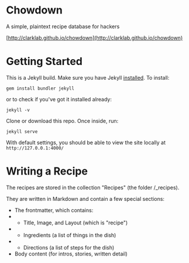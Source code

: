 # Chowdown

A simple, plaintext recipe database for hackers

[http://clarklab.github.io/chowdown](http://clarklab.github.io/chowdown)

# Getting Started

This is a Jekyll build. Make sure you have Jekyll [installed](https://jekyllrb.com/). To install:

```gem install bundler jekyll```

or to check if you've got it installed already:

```jekyll -v```

Clone or download this repo. Once inside, run:

```jekyll serve```

With default settings, you should be able to view the site locally at `http://127.0.0.1:4000/`

# Writing a Recipe

The recipes are stored in the collection "Recipes" (the folder /_recipes).

They are written in Markdown and contain a few special sections:

- The frontmatter, which contains:
- - Title, Image, and Layout (which is "recipe")
- - Ingredients (a list of things in the dish)
- - Directions (a list of steps for the dish)
- Body content (for intros, stories, written detail)